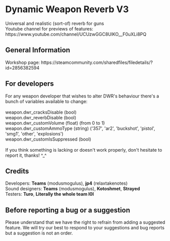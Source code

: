 <h1>Dynamic Weapon Reverb V3</h1>
<p>Universal and realistic (sort-of) reverb for guns<br>Youtube channel for previews of features: https://www.youtube.com/channel/UCUzwGGC8UlKO__F0uXLi8PQ</p>

<h2>General Information</h2>
<p>Workshop page: https://steamcommunity.com/sharedfiles/filedetails/?id=2856382594</p>

<h2>For developers</h2>
<p>For any weapon developer that wishes to alter DWR's behaviour there's a bunch of variables available to change:<br><br>
weapon.dwr_cracksDisable (bool)<br>
weapon.dwr_reverbDisable (bool)<br>
weapon.dwr_customVolume (float) (from 0 to 1)<br>
weapon.dwr_customAmmoType (string) ('357', 'ar2', 'buckshot', 'pistol', 'smg1', 'other', 'explosions')<br>
weapon.dwr_customIsSuppressed (bool)<br><br>
If you think something is lacking or doesn't work properly, don't hesitate to report it, thanks! ^_^
</p>

<h2>Credits</h2>
<p>Developers: <b>Teams</b> (modusmogulus), <b>jp4</b> (relaxtakenotes)<br> Sound designers: <b>Teams</b> (modusmogulus), <b>Kotoshmet</b>, <b>Strayed</b><br>Testers: <b>Turo</b>, <b>Literally the whole team l0l</b></p>


<h2>Before reporting a bug or a suggestion</h2>
<p> Please understand that we have the right to refrain from adding a suggested feature. We will try our best to respond to your suggestions and bug reports but a suggestion is not an order.</p>
